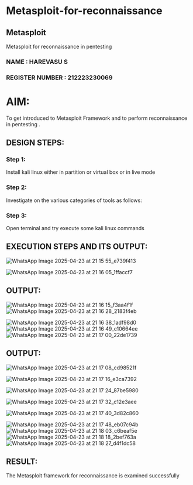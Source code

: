 # Metasploit-for-reconnaissance
## Metasploit
Metasploit for reconnaissance in pentesting
### NAME : HAREVASU S
### REGISTER NUMBER : 212223230069

# AIM:

To get introduced to Metasploit Framework and to  perform reconnaissance  in pentesting .

## DESIGN STEPS:

### Step 1:

Install kali linux either in partition or virtual box or in live mode

### Step 2:

Investigate on the various categories of tools as follows:

### Step 3:

Open terminal and try execute some kali linux commands

## EXECUTION STEPS AND ITS OUTPUT:
![WhatsApp Image 2025-04-23 at 21 15 55_e739f413](https://github.com/user-attachments/assets/d750e24d-ef74-4def-8091-25d281206c1c)

![WhatsApp Image 2025-04-23 at 21 16 05_1ffaccf7](https://github.com/user-attachments/assets/dc402303-a4e7-413e-bfd7-92be3d1daf6c)

## OUTPUT:
![WhatsApp Image 2025-04-23 at 21 16 15_f3aa4f1f](https://github.com/user-attachments/assets/0675e34c-7a66-4e12-b3cc-67e498b707bf)
![WhatsApp Image 2025-04-23 at 21 16 28_2183f4eb](https://github.com/user-attachments/assets/e67cf966-1e01-43e6-b76c-de3f88f01eda)


![WhatsApp Image 2025-04-23 at 21 16 38_1adf98d0](https://github.com/user-attachments/assets/720befd3-b592-44d1-87a9-93b7e16056eb)
![WhatsApp Image 2025-04-23 at 21 16 49_c10664ee](https://github.com/user-attachments/assets/a68c6bb2-da26-4369-905d-f0df110c6b8d)
![WhatsApp Image 2025-04-23 at 21 17 00_22de1739](https://github.com/user-attachments/assets/f8c18e07-52f4-4cea-af7e-0d1d33128c95)


## OUTPUT:

![WhatsApp Image 2025-04-23 at 21 17 08_cd98521f](https://github.com/user-attachments/assets/b502bcd3-b9b5-4527-a96d-af6903a9e6e0)

![WhatsApp Image 2025-04-23 at 21 17 16_e3ca7392](https://github.com/user-attachments/assets/06149ee2-69f3-4440-bf36-802781758522)

![WhatsApp Image 2025-04-23 at 21 17 24_87be5980](https://github.com/user-attachments/assets/e80ad64f-8980-4799-830f-93c4b5590aae)

![WhatsApp Image 2025-04-23 at 21 17 32_c12e3aee](https://github.com/user-attachments/assets/86461492-d297-4ca3-81e5-d69af628fdfc)

![WhatsApp Image 2025-04-23 at 21 17 40_3d82c860](https://github.com/user-attachments/assets/ac75942b-d909-4fe6-8762-068db1f519c2)

![WhatsApp Image 2025-04-23 at 21 17 48_eb07c94b](https://github.com/user-attachments/assets/784b4fd7-8120-4897-b274-e7798b17fa43)
![WhatsApp Image 2025-04-23 at 21 18 03_c6beaf5e](https://github.com/user-attachments/assets/c26d6778-e496-4908-8c80-5f51fb646ca8)
![WhatsApp Image 2025-04-23 at 21 18 18_2bef763a](https://github.com/user-attachments/assets/44fb63b5-67c4-4721-b058-3da4eb07d79f)
![WhatsApp Image 2025-04-23 at 21 18 27_d4f1dc58](https://github.com/user-attachments/assets/e17d04bc-3407-45c7-acc3-dfe5cb5c482e)


## RESULT:
The Metasploit framework for reconnaissance is  examined successfully
